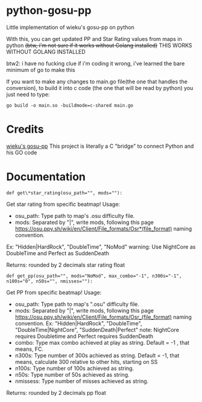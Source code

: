 # python-gosu-pp

Little implementation of wieku's gosu-pp on python

With this, you can get updated PP and Star Rating values from maps in python
~~(btw, i'm not sure if it works without Golang installed)~~
THIS WORKS WITHOUT GOLANG INSTALLED

btw2: i have no fucking clue if i'm coding it wrong, i've learned the bare minimum of go to make this

If you want to make any changes to main.go file(the one that handles the conversion), to build it into c code (the one that will be read by python) you just need to type:
```
go build -o main.so -buildmode=c-shared main.go
```

# Credits

[wieku's gosu-pp](https://github.com/Wieku/gosu-pp) This project is literally a C "bridge" to connect Python and his GO code

# Documentation

```
def get\*star_rating(osu_path="", mods=""):
```

Get star rating from specific beatmap!
Usage:

- osu_path: Type path to map's .osu difficulty file.
- mods: Separated by "|", write mods, following this page https://osu.ppy.sh/wiki/en/Client/File_formats/Osr*(file_format) naming convention.

Ex: "Hidden|HardRock", "DoubleTime", "NoMod"
warning: Use NightCore as DoubleTime and Perfect as SuddenDeath

Returns: rounded by 2 decimals star rating float

```
def get_pp(osu_path="", mods="NoMod", max_combo="-1", n300s="-1", n100s="0", n50s="", nmisses=""):
```

Get PP from specific beatmap!
Usage:

- osu_path: Type path to map's ".osu" difficulty file.
- mods: Separated by "|", write mods, following this page https://osu.ppy.sh/wiki/en/Client/File_formats/Osr_(file_format) naming convention.
  Ex: "Hidden|HardRock", "DoubleTime", "DoubleTime|NightCore", "SuddenDeath|Perfect"
  note: NightCore requires Doubletime and Perfect requires SuddenDeath
- combo: Type max combo achieved at play as string. Default = -1 , that means, FC.
- n300s: Type number of 300s achieved as string. Default = -1, that means, calculate 300 relative to other hits, starting on SS
- n100s: Type number of 100s achieved as string.
- n50s: Type number of 50s achieved as string.
- nmissess: Type number of misses achieved as string.

Returns: rounded by 2 decimals pp float


